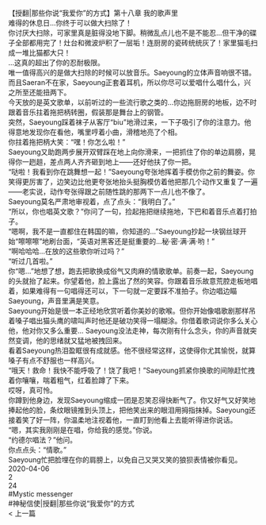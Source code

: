 <br/>【授翻|那些你说“我爱你”的方式】第十八章 我的歌声里<br/>难得的休息日...你终于可以做大扫除了！<br/>你讨厌大扫除，可家里真是脏得没地下脚。稍微乱点儿也不是不能忍...但干净的碟子全部都用完了！灶台和微波炉积了一层垢！连厨房的瓷砖统统灰了！家里猫毛扫成一堆比猫都大只！<br/>...这真的超出了你的忍耐极限。<br/>唯一值得高兴的是做大扫除的时候可以放音乐。Saeyoung的立体声音响很不错。而且Saeran不在家，Saeyoung正套着耳机，所以你尽可以爱唱什么唱什么，兴之所至还能扭两下。<br/>今天放的是英文歌单，以前听过的一些流行歌之类的...你边拖厨房的地板，边不时跟着音乐拄着拖把柄转圈，假装那是舞台上的钢管。<br/>突然，Saeyoung踩着袜子从客厅“biu”地滑过来，一下子吸引了你的注意力。他得意地发现你在看他，嘴里哼着小曲，滑稽地亮了个相。<br/>你拄着拖把柄大笑：“嘿！你怎么啦！”<br/>Saeyoung又助跑两步展开双臂踩在地上向你滑来，一把抓住了你的单边肩膀，晃得你一趔趄，差点两人齐齐砸到地上——还好他扶了你一把。<br/>“哒啦！我看到你在跳舞想一起！”Saeyoung夸张地挥着手模仿你之前的舞姿。你笑得更厉害了，边笑边比他更夸张地抬头挺胸模仿着他把那几个动作又重复了一遍——老实说，动作夸张得跟之前随性跳的那两下一点儿也不像了。<br/>Saeyoung莫名严肃地审视着，点了点头：“我明白了。”<br/>“所以，你也唱英文歌？”你问了一句，捡起拖把继续拖地，下巴和着音乐点着打拍子。<br/>“嗯啊，我不是一直都住在韩国的嘛，你知道的...”Saeyoung抄起一块钢丝球开始“嚓嚓嚓”地刷台面，“英语对黑客还是挺重要的...秘·密·满·满·哟！”<br/>“啊哈哈哈...在放的这些歌你听过吗？”<br/>“听过几首啦。”<br/>你“嗯...”地想了想，跑去把歌换成俗气又肉麻的情歌歌单。前奏一起，Saeyoung的头就抬了起来。你望着他，脸上露出了然的笑容。你跟着音乐故意荒腔走板地唱着，如果难得有一句唱得还可以，下一句就一定要踩不准拍子。你边唱边瞄Saeyoung，声音里满是笑意。<br/>Saeyoung开始是很一本正经地欣赏听着你美妙的歌喉。但你开始像唱歌剧那样吊着嗓子唱出猫头鹰的啸叫声时他还是破功笑得一塌糊涂。你借着歌词说你多么关心他，他对你又多么重要... Saeyoung没法走神，每次刚有什么念头，你的声音就突然变调，他的思绪就又猛地被拽回来。<br/>看着Saeyoung热泪盈眶很有成就感。他不很经常这样，这使得你尤其愉悦，就算嗓子有点不舒服也一样高兴。<br/>“哦天！救命！我快不能呼吸了！饶了我吧！”Saeyoung抓紧你换歌的间隙赶忙拽着你嚷嚷，喘着粗气，红着脸蹲了下来。<br/>哎呀，真可怜。<br/>你蹲到他身边，发现Saeyoung缩成一团是忍笑忍得快断气了。你又好气又好笑地捧起他的脸，条纹眼镜推到头顶上，把他笑出来的眼泪用拇指抹掉。Saeyoung还接着笑了好一阵，你温柔地注视着他，一直盯到他看上去能听得进你说话。<br/>“嗯，其实我刚刚是在唱，你给我的感觉。”你说。<br/>“约德尔唱法？”他问。<br/>你点点头：“情歌。”<br/>Saeyoung忙把脸埋在你的肩膀上，以免自己又哭又笑的狼狈表情被你看见。<br/>2020-04-06<br/>2<br/>24<br/>#Mystic messenger<br/>#神秘信使|授翻|那些你说“我爱你”的方式<br/>< 上一篇<br/>